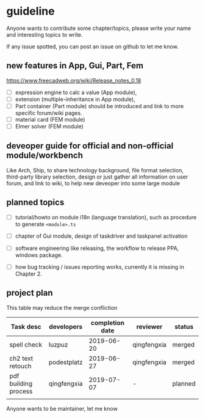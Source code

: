 # guideline

Anyone wants to contribute some chapter/topics, please write your name and interesting topics to write.

If any issue spotted, you can post an issue on github to let me know.

## new features in App, Gui, Part, Fem

<https://www.freecadweb.org/wiki/Release_notes_0.18>

- [ ] expression engine to calc a value (App module), 
- [ ] extension (multiple-inheritance in App module), 
- [ ] Part container (Part module) should be introduced and link to more specific forum/wiki pages.
- [ ] material card (FEM module)
- [ ] Elmer solver (FEM module)

## deveoper guide for official and non-official module/workbench

Like Arch, Ship, to share technology background, file format selection, third-party library selection, design
or just gather all information on user forum, and link to wiki, to help new deveoper into some large module


## planned topics

- [ ] tutorial/howto on module i18n (language translation), such as procedure to generate `<module>.ts` 

- [ ] chapter of Gui module, design of taskdriver and taskpanel activation 

- [ ] software engineering like releasing, the workflow to release PPA,  windows package.

- [ ] how bug tracking / issues reporting works,  currently it is missing in Chapter 2.


## project plan

This table may reduce the merge confliction

| Task desc            | developers  | completion date | reviewer    | status  |
| -------------------- | ----------- | --------------- | ----------- | ------- |
| spell check          | luzpuz      | 2019-06-20      | qingfengxia | merged  |
| ch2 text retouch     | podestplatz | 2019-06-27      | qingfengxia | merged  |
| pdf building process | qingfengxia | 2019-07-07      | -           | planned |
|                      |             |                 |             |         |



Anyone wants to be maintainer, let me know

